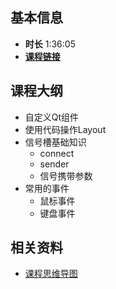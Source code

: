 ## 基本信息

- **时长** 1:36:05
- [**课程链接**](https://ke.qq.com/webcourse/index.html#course_id=252658&term_id=100297899&taid=1549684330191602&vid=i14238203a3)


## 课程大纲

- 自定义Qt组件
- 使用代码操作Layout
- 信号槽基础知识
    - connect
    - sender
    - 信号携带参数
- 常用的事件
    - 鼠标事件
    - 键盘事件


## 相关资料

- [课程思维导图](https://processon.com/mindmap/5a38dadee4b07c8d893bb5bd)
